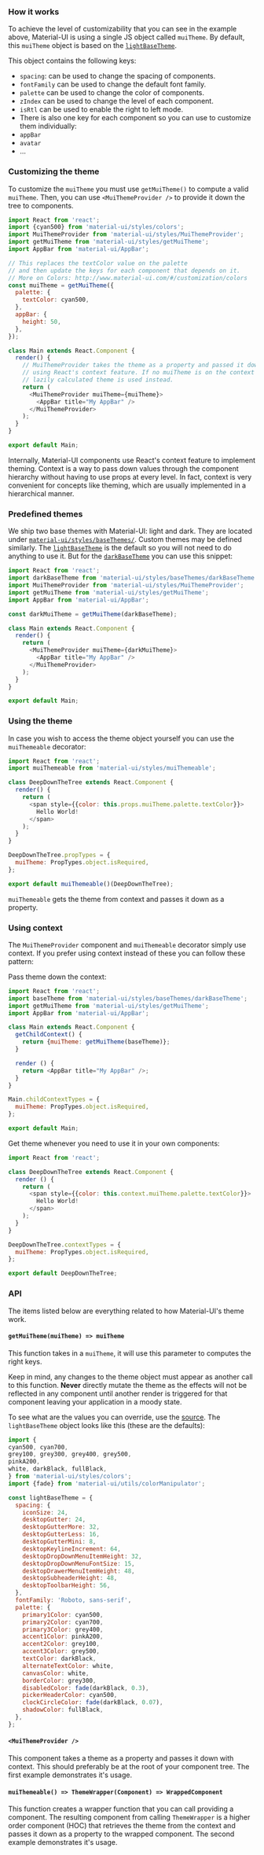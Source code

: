 ### How it works

To achieve the level of customizability that you can see in the example above,
Material-UI is using a single JS object called `muiTheme`.
By default, this `muiTheme` object is based on the
[`lightBaseTheme`](https://github.com/callemall/material-ui/blob/master/src/styles/baseThemes/lightBaseTheme.js).

This object contains the following keys:
 - `spacing`: can be used to change the spacing of components.
 - `fontFamily` can be used to change the default font family.
 - `palette` can be used to change the color of components.
 - `zIndex` can be used to change the level of each component.
 - `isRtl` can be used to enable the right to left mode.
 - There is also one key for each component so you can use to customize them individually:
  - `appBar`
  - `avatar`
  - ...

### Customizing the theme

To customize the `muiTheme` you must use `getMuiTheme()` to compute a valid `muiTheme`.
Then, you can use `<MuiThemeProvider />` to provide it down the tree to components.

```js
import React from 'react';
import {cyan500} from 'material-ui/styles/colors';
import MuiThemeProvider from 'material-ui/styles/MuiThemeProvider';
import getMuiTheme from 'material-ui/styles/getMuiTheme';
import AppBar from 'material-ui/AppBar';

// This replaces the textColor value on the palette
// and then update the keys for each component that depends on it.
// More on Colors: http://www.material-ui.com/#/customization/colors
const muiTheme = getMuiTheme({
  palette: {
    textColor: cyan500,
  },
  appBar: {
    height: 50,
  },
});

class Main extends React.Component {
  render() {
    // MuiThemeProvider takes the theme as a property and passed it down the hierarchy
    // using React's context feature. If no muiTheme is on the context the default
    // lazily calculated theme is used instead.
    return (
      <MuiThemeProvider muiTheme={muiTheme}>
        <AppBar title="My AppBar" />
      </MuiThemeProvider>
    );
  }
}

export default Main;
```

Internally, Material-UI components use React's context feature to implement theming.
Context is a way to pass down values through the component hierarchy without having
to use props at every level.
In fact, context is very convenient for concepts like theming, which are usually
implemented in a hierarchical manner.

### Predefined themes

We ship two base themes with Material-UI: light and dark. They are located
under [`material-ui/styles/baseThemes/`](https://github.com/callemall/material-ui/blob/master/src/styles/baseThemes/).
Custom themes may be defined similarly.
The [`lightBaseTheme`](https://github.com/callemall/material-ui/blob/master/src/styles/baseThemes/lightBaseTheme.js)
is the default so you will not need to do anything to use it.
But for the [`darkBaseTheme`](https://github.com/callemall/material-ui/blob/master/src/styles/baseThemes/darkBaseTheme.js) you can use this snippet:

```js
import React from 'react';
import darkBaseTheme from 'material-ui/styles/baseThemes/darkBaseTheme';
import MuiThemeProvider from 'material-ui/styles/MuiThemeProvider';
import getMuiTheme from 'material-ui/styles/getMuiTheme';
import AppBar from 'material-ui/AppBar';

const darkMuiTheme = getMuiTheme(darkBaseTheme);

class Main extends React.Component {
  render() {
    return (
      <MuiThemeProvider muiTheme={darkMuiTheme}>
        <AppBar title="My AppBar" />
      </MuiThemeProvider>
    );
  }
}

export default Main;
```

### Using the theme

In case you wish to access the theme object yourself you can use the
`muiThemeable` decorator:

```js
import React from 'react';
import muiThemeable from 'material-ui/styles/muiThemeable';

class DeepDownTheTree extends React.Component {
  render() {
    return (
      <span style={{color: this.props.muiTheme.palette.textColor}}>
        Hello World!
      </span>
    );
  }
}

DeepDownTheTree.propTypes = {
  muiTheme: PropTypes.object.isRequired,
};

export default muiThemeable()(DeepDownTheTree);
```

`muiThemeable` gets the theme from context and passes it down as a property.

### Using context

The `MuiThemeProvider` component and `muiThemeable` decorator simply use context.
If you prefer using context instead of these you can follow these pattern:

Pass theme down the context:

```js
import React from 'react';
import baseTheme from 'material-ui/styles/baseThemes/darkBaseTheme';
import getMuiTheme from 'material-ui/styles/getMuiTheme';
import AppBar from 'material-ui/AppBar';

class Main extends React.Component {
  getChildContext() {
    return {muiTheme: getMuiTheme(baseTheme)};
  }

  render () {
    return <AppBar title="My AppBar" />;
  }
}

Main.childContextTypes = {
  muiTheme: PropTypes.object.isRequired,
};

export default Main;
```

Get theme whenever you need to use it in your own components:

```js
import React from 'react';

class DeepDownTheTree extends React.Component {
  render () {
    return (
      <span style={{color: this.context.muiTheme.palette.textColor}}>
        Hello World!
      </span>
    );
  }
}

DeepDownTheTree.contextTypes = {
  muiTheme: PropTypes.object.isRequired,
};

export default DeepDownTheTree;
```

### API

The items listed below are everything related to how Material-UI's theme work.

#### `getMuiTheme(muiTheme) => muiTheme`

This function takes in a `muiTheme`, it will use this parameter to computes the right keys.

Keep in mind, any changes to the theme object must appear as another call
to this function.
**Never** directly mutate the theme as the effects will not be reflected in any component
until another render is triggered for that component leaving your application
in a moody state.

To see what are the values you can override, use the
[source](https://github.com/callemall/material-ui/blob/master/src/styles/getMuiTheme.js).
The `lightBaseTheme` object looks like this (these are the defaults):

```js
import {
cyan500, cyan700,
grey100, grey300, grey400, grey500,
pinkA200,
white, darkBlack, fullBlack,
} from 'material-ui/styles/colors';
import {fade} from 'material-ui/utils/colorManipulator';

const lightBaseTheme = {
  spacing: {
    iconSize: 24,
    desktopGutter: 24,
    desktopGutterMore: 32,
    desktopGutterLess: 16,
    desktopGutterMini: 8,
    desktopKeylineIncrement: 64,
    desktopDropDownMenuItemHeight: 32,
    desktopDropDownMenuFontSize: 15,
    desktopDrawerMenuItemHeight: 48,
    desktopSubheaderHeight: 48,
    desktopToolbarHeight: 56,
  },
  fontFamily: 'Roboto, sans-serif',
  palette: {
    primary1Color: cyan500,
    primary2Color: cyan700,
    primary3Color: grey400,
    accent1Color: pinkA200,
    accent2Color: grey100,
    accent3Color: grey500,
    textColor: darkBlack,
    alternateTextColor: white,
    canvasColor: white,
    borderColor: grey300,
    disabledColor: fade(darkBlack, 0.3),
    pickerHeaderColor: cyan500,
    clockCircleColor: fade(darkBlack, 0.07),
    shadowColor: fullBlack,
  },
};
```

#### `<MuiThemeProvider />`

This component takes a theme as a property and passes it down with context.
This should preferably be at the root of your component tree. The first
example demonstrates it's usage.

#### `muiThemeable() => ThemeWrapper(Component) => WrappedComponent`

This function creates a wrapper function that you can call providing a component.
The resulting component from calling `ThemeWrapper` is a higher order component (HOC)
that retrieves the theme from the context and passes it down as a property to the wrapped
component. The second example demonstrates it's usage.
